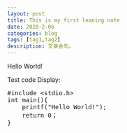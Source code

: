 ```yaml
---
layout: post
title: This is my first leaning note
date: 2020-2-06
categories: blog
tags: [tag1,tag2]
description: 文章金句。
---
```


Hello World!

Test code Display:

<pre>
#include &lt;stdio.h&gt;
int main(){
    printf("Hello World!");
    return 0；
}
</pre>












